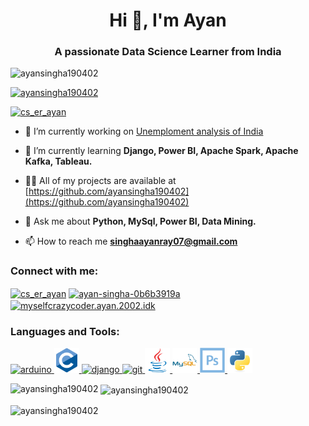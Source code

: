 <h1 align="center">Hi 👋, I'm Ayan</h1>
<h3 align="center">A passionate Data Science Learner from India</h3>

<p align="left"> <img src="https://komarev.com/ghpvc/?username=ayansingha190402&label=Profile%20views&color=0e75b6&style=flat" alt="ayansingha190402" /> </p>

<p align="left"> <a href="https://github.com/ryo-ma/github-profile-trophy"><img src="https://github-profile-trophy.vercel.app/?username=ayansingha190402" alt="ayansingha190402" /></a> </p>

<p align="left"> <a href="https://twitter.com/cs_er_ayan" target="blank"><img src="https://img.shields.io/twitter/follow/cs_er_ayan?logo=twitter&style=for-the-badge" alt="cs_er_ayan" /></a> </p>

- 🔭 I’m currently working on [Unemploment analysis of India](https://github.com/ayansingha190402/Unemploment_analysis_of_India)

- 🌱 I’m currently learning **Django, Power BI, Apache Spark, Apache Kafka, Tableau.**

- 👨‍💻 All of my projects are available at [https://github.com/ayansingha190402](https://github.com/ayansingha190402)

- 💬 Ask me about **Python, MySql, Power BI, Data Mining.**

- 📫 How to reach me **singhaayanray07@gmail.com**

<h3 align="left">Connect with me:</h3>
<p align="left">
<a href="https://twitter.com/cs_er_ayan" target="blank"><img align="center" src="https://raw.githubusercontent.com/rahuldkjain/github-profile-readme-generator/master/src/images/icons/Social/twitter.svg" alt="cs_er_ayan" height="30" width="40" /></a>
<a href="https://linkedin.com/in/ayan-singha-0b6b3919a" target="blank"><img align="center" src="https://raw.githubusercontent.com/rahuldkjain/github-profile-readme-generator/master/src/images/icons/Social/linked-in-alt.svg" alt="ayan-singha-0b6b3919a" height="30" width="40" /></a>
<a href="https://fb.com/myselfcrazycoder.ayan.2002.idk" target="blank"><img align="center" src="https://raw.githubusercontent.com/rahuldkjain/github-profile-readme-generator/master/src/images/icons/Social/facebook.svg" alt="myselfcrazycoder.ayan.2002.idk" height="30" width="40" /></a>
</p>

<h3 align="left">Languages and Tools:</h3>
<p align="left"> <a href="https://www.arduino.cc/" target="_blank" rel="noreferrer"> <img src="https://cdn.worldvectorlogo.com/logos/arduino-1.svg" alt="arduino" width="40" height="40"/> </a> <a href="https://www.cprogramming.com/" target="_blank" rel="noreferrer"> <img src="https://raw.githubusercontent.com/devicons/devicon/master/icons/c/c-original.svg" alt="c" width="40" height="40"/> </a> <a href="https://www.djangoproject.com/" target="_blank" rel="noreferrer"> <img src="https://cdn.worldvectorlogo.com/logos/django.svg" alt="django" width="40" height="40"/> </a> <a href="https://git-scm.com/" target="_blank" rel="noreferrer"> <img src="https://www.vectorlogo.zone/logos/git-scm/git-scm-icon.svg" alt="git" width="40" height="40"/> </a> <a href="https://www.java.com" target="_blank" rel="noreferrer"> <img src="https://raw.githubusercontent.com/devicons/devicon/master/icons/java/java-original.svg" alt="java" width="40" height="40"/> </a> <a href="https://www.mysql.com/" target="_blank" rel="noreferrer"> <img src="https://raw.githubusercontent.com/devicons/devicon/master/icons/mysql/mysql-original-wordmark.svg" alt="mysql" width="40" height="40"/> </a> <a href="https://www.photoshop.com/en" target="_blank" rel="noreferrer"> <img src="https://raw.githubusercontent.com/devicons/devicon/master/icons/photoshop/photoshop-line.svg" alt="photoshop" width="40" height="40"/> </a> <a href="https://www.python.org" target="_blank" rel="noreferrer"> <img src="https://raw.githubusercontent.com/devicons/devicon/master/icons/python/python-original.svg" alt="python" width="40" height="40"/> </a> </p>

<p><img align="left" src="https://github-readme-stats.vercel.app/api/top-langs?username=ayansingha190402&show_icons=true&locale=en&layout=compact" alt="ayansingha190402" /></p>

<p>&nbsp;<img align="center" src="https://github-readme-stats.vercel.app/api?username=ayansingha190402&show_icons=true&locale=en" alt="ayansingha190402" /></p>

<p><img align="center" src="https://github-readme-streak-stats.herokuapp.com/?user=ayansingha190402&" alt="ayansingha190402" /></p>
